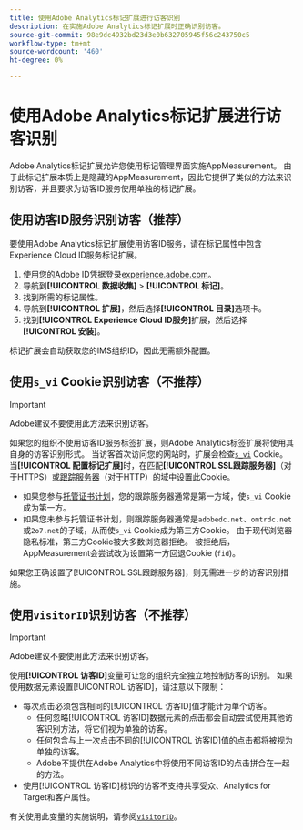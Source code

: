 ```yaml
---
title: 使用Adobe Analytics标记扩展进行访客识别
description: 在实施Adobe Analytics标记扩展时正确识别访客。
source-git-commit: 98e9dc4932bd23d3e0b632705945f56c243750c5
workflow-type: tm+mt
source-wordcount: '460'
ht-degree: 0%

---
```


# 使用Adobe Analytics标记扩展进行访客识别

Adobe Analytics标记扩展允许您使用标记管理界面实施AppMeasurement。 由于此标记扩展本质上是隐藏的AppMeasurement，因此它提供了类似的方法来识别访客，并且要求为访客ID服务使用单独的标记扩展。

## 使用访客ID服务识别访客（推荐）

要使用Adobe Analytics标记扩展使用访客ID服务，请在标记属性中包含Experience Cloud ID服务标记扩展。

1. 使用您的Adobe ID凭据登录[experience.adobe.com](https://experience.adobe.com)。
1. 导航到&#x200B;**[!UICONTROL 数据收集]** > **[!UICONTROL 标记]**。
1. 找到所需的标记属性。
1. 导航到&#x200B;**[!UICONTROL 扩展]**，然后选择&#x200B;**[!UICONTROL 目录]**&#x200B;选项卡。
1. 找到&#x200B;**[!UICONTROL Experience Cloud ID服务]**&#x200B;扩展，然后选择&#x200B;**[!UICONTROL 安装]**。

标记扩展会自动获取您的IMS组织ID，因此无需额外配置。

## 使用`s_vi` Cookie识别访客（不推荐）

>[!IMPORTANT]
>
>Adobe建议不要使用此方法来识别访客。

如果您的组织不使用访客ID服务标签扩展，则Adobe Analytics标签扩展将使用其自身的访客识别形式。 当访客首次访问您的网站时，扩展会检查[`s_vi`](https://experienceleague.adobe.com/en/docs/core-services/interface/data-collection/cookies/analytics) Cookie。 当&#x200B;**[!UICONTROL 配置标记扩展]**&#x200B;时，在匹配&#x200B;**[!UICONTROL SSL跟踪服务器]**（对于HTTPS）或[跟踪服务器](https://experienceleague.adobe.com/en/docs/experience-platform/tags/extensions/client/analytics/overview)（对于HTTP）的域中设置此Cookie。

* 如果您参与[托管证书计划](https://experienceleague.adobe.com/en/docs/core-services/interface/data-collection/adobe-managed-cert)，您的跟踪服务器通常是第一方域，使`s_vi` Cookie成为第一方。
* 如果您未参与托管证书计划，则跟踪服务器通常是`adobedc.net`、`omtrdc.net`或`2o7.net`的子域，从而使`s_vi` Cookie成为第三方Cookie。 由于现代浏览器隐私标准，第三方Cookie被大多数浏览器拒绝。 被拒绝后，AppMeasurement会尝试改为设置第一方回退Cookie (`fid`)。

如果您正确设置了[!UICONTROL SSL跟踪服务器]，则无需进一步的访客识别措施。

## 使用`visitorID`识别访客（不推荐）

>[!IMPORTANT]
>
>Adobe建议不要使用此方法来识别访客。

使用&#x200B;**[!UICONTROL 访客ID]**&#x200B;变量可让您的组织完全独立地控制访客的识别。 如果使用数据元素设置[!UICONTROL 访客ID]，请注意以下限制：

* 每次点击必须包含相同的[!UICONTROL 访客ID]值才能计为单个访客。
   * 任何忽略[!UICONTROL 访客ID]数据元素的点击都会自动尝试使用其他访客识别方法，将它们视为单独的访客。
   * 任何包含与上一次点击不同的[!UICONTROL 访客ID]值的点击都将被视为单独的访客。
   * Adobe不提供在Adobe Analytics中将使用不同访客ID的点击拼合在一起的方法。
* 使用[!UICONTROL 访客ID]标识的访客不支持共享受众、Analytics for Target和客户属性。

有关使用此变量的实施说明，请参阅[`visitorID`](/help/implement/vars/config-vars/visitorid.md)。
